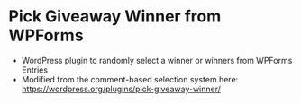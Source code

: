 # Pick Giveaway Winner from WPForms
- WordPress plugin to randomly select a winner or winners from WPForms Entries
- Modified from the comment-based selection system here: https://wordpress.org/plugins/pick-giveaway-winner/
